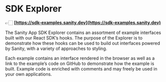 # SDK Explorer

👉🏻 **[https://sdk-examples.sanity.dev](https://sdk-examples.sanity.dev)**

The Sanity App SDK Explorer contains an assortment of example interfaces built with our React SDK’s hooks. The purpose of the Explorer is to demonstrate how these hooks can be used to build out interfaces powered by Sanity, with a variety of approaches to styling.

Each example contains an interface rendered in the browser as well as a link to the example’s code on GitHub to demonstrate how the example is built. Example code is enriched with comments and may freely be used in your own applications.
